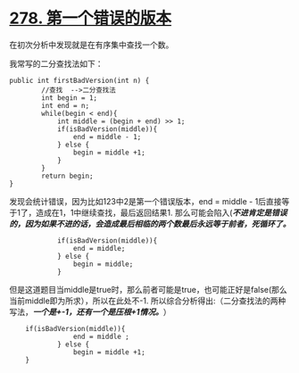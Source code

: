 # [278. 第一个错误的版本](https://leetcode-cn.com/problems/first-bad-version/submissions/)

在初次分析中发现就是在有序集中查找一个数。

我常写的二分查找法如下：

```
public int firstBadVersion(int n) {
        //查找  -->二分查找法
        int begin = 1;
        int end = n;        
        while(begin < end){
            int middle = (begin + end) >> 1;
            if(isBadVersion(middle)){
                end = middle - 1;
            } else {
                begin = middle +1;
            }
        }
        return begin;
}

```
发现会统计错误，因为比如123中2是第一个错误版本，end = middle - 1后直接等于1了，造成在1，1中继续查找，最后返回结果1.
那么可能会陷入(***不进肯定是错误的，因为如果不进的话，会造成最后相临的两个数最后永远等于前者，死循环了。***

```
            if(isBadVersion(middle)){
                end = middle;
            } else {
                begin = middle;
            }
```
但是这道题目当middle是true时，那么前者可能是true，也可能正好是false(那么当前middle即为所求），所以在此处不-1.
所以综合分析得出:（二分查找法的两种写法，***一个是+-1，还有一个是压根+1情况。***）


```
    if(isBadVersion(middle)){
                end = middle ;
            } else {
                begin = middle +1;
    }

```



